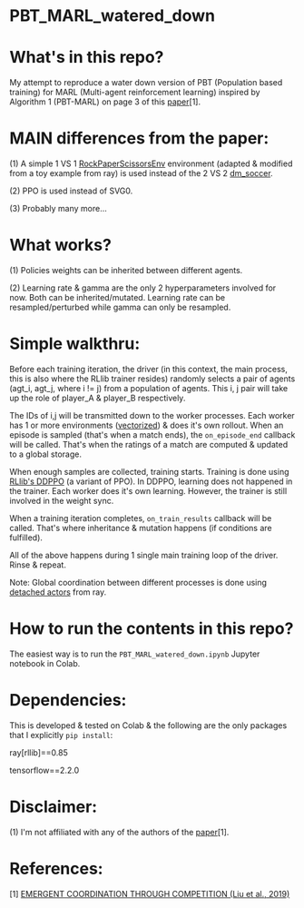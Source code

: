 # PBT_MARL_watered_down

# What's in this repo?
My attempt to reproduce a water down version of PBT (Population based training) for MARL (Multi-agent reinforcement learning) inspired by Algorithm 1 (PBT-MARL) on page 3 of this [paper](https://arxiv.org/pdf/1902.07151.pdf)[1].

# MAIN differences from the paper:
(1) A simple 1 VS 1 [RockPaperScissorsEnv](https://github.com/ray-project/ray/blob/57544b1ff9f97d4da9f64d25c8ea5a3d8d247ffc/rllib/examples/env/rock_paper_scissors.py) environment (adapted & modified from a toy example from ray) is used instead of the 2 VS 2 [dm_soccer](https://git.io/dm_soccer).

(2) PPO is used instead of SVG0.

(3) Probably many more...

# What works?
(1) Policies weights can be inherited between different agents.

(2) Learning rate & gamma are the only 2 hyperparameters involved for now. Both can be inherited/mutated. Learning rate can be resampled/perturbed while gamma can only be resampled.

# Simple walkthru:
Before each training iteration, the driver (in this context, the main process, this is also where the RLlib trainer resides) randomly selects a pair of agents (agt_i, agt_j, where i != j) from a population of agents. This i, j pair will take up the role of player_A & player_B respectively.

The IDs of i,j will be transmitted down to the worker processes. Each worker has 1 or more environments ([vectorized](https://rllib.readthedocs.io/en/latest/rllib-env.html#vectorized)) & does it's own rollout. When an episode is sampled (that's when a match ends), the `on_episode_end` callback will be called. That's when the ratings of a match are computed & updated to a global storage.

When enough samples are collected, training starts. Training is done using [RLlib's DDPPO](https://docs.ray.io/en/master/rllib-algorithms.html#decentralized-distributed-proximal-policy-optimization-dd-ppo) (a variant of PPO). In DDPPO, learning does not happened in the trainer. Each worker does it's own learning. However, the trainer is still involved in the weight sync.

When a training iteration completes, `on_train_results` callback will be called. That's where inheritance & mutation happens (if conditions are fulfilled).

All of the above happens during 1 single main training loop of the driver. Rinse & repeat.

Note: Global coordination between different processes is done using [detached actors](https://docs.ray.io/en/master/advanced.html#detached-actors) from ray.

# How to run the contents in this repo?
The easiest way is to run the `PBT_MARL_watered_down.ipynb` Jupyter notebook in Colab.

# Dependencies:
This is developed & tested on Colab & the following are the only packages that I explicitly `pip install`:

ray[rllib]==0.85

tensorflow==2.2.0

# Disclaimer:
(1) I'm not affiliated with any of the authors of the [paper](https://arxiv.org/pdf/1902.07151.pdf)[1].

# References:
[1] [EMERGENT COORDINATION THROUGH COMPETITION (Liu et al., 2019)](https://arxiv.org/pdf/1902.07151.pdf)
